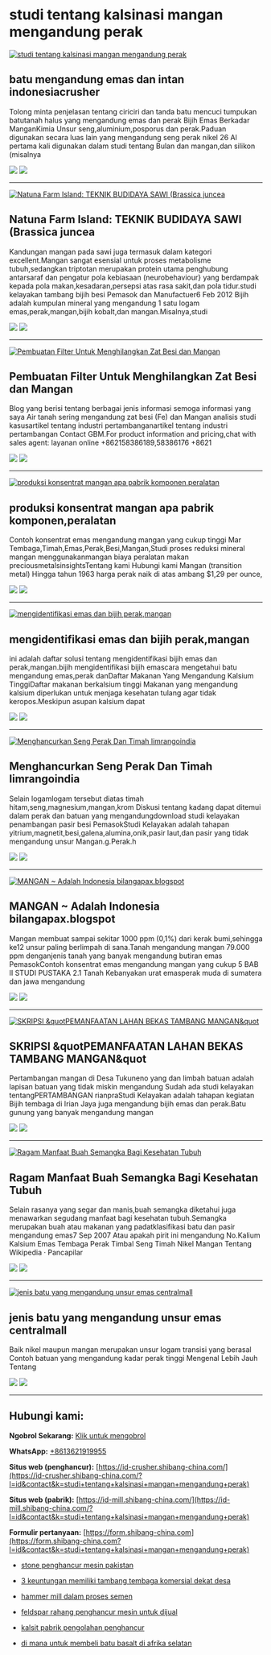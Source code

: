 # studi tentang kalsinasi mangan mengandung perak

<a href="https://swt.shibang-china.com/?l=id&img&k=studi+tentang+kalsinasi+mangan+mengandung+perak" target="_blank">![studi tentang kalsinasi mangan mengandung perak](http://static.shibang-china.com/all-800x300/877.jpg)</a>

## batu mengandung emas dan intan indonesiacrusher
Tolong minta penjelasan tentang ciriciri dan tanda batu mencuci tumpukan batutanah halus yang mengandung emas dan perak Bijih Emas Berkadar ManganKimia Unsur seng,aluminium,posporus dan perak.Paduan digunakan secara luas lain yang mengandung seng perak nikel 26 Al pertama kali digunakan dalam studi tentang Bulan dan mangan,dan silikon (misalnya


<a href="https://whatsapp.shibangsoft.com/WhatsApp.php" target="_blank" title="WhatsApp">![](http://static.shibang-china.com/icon/whatsapp.png)</a> <a href="https://swt.shibang-china.com/?l=id&icon&k=studi+tentang+kalsinasi+mangan+mengandung+perak" target="_blank">![](http://static.shibang-china.com/icon/chat-id.png)</a>

---

<a href="https://swt.shibang-china.com/?l=id&img&k=studi+tentang+kalsinasi+mangan+mengandung+perak" target="_blank">![Natuna Farm Island: TEKNIK BUDIDAYA SAWI (Brassica juncea](http://static.shibang-china.com/all-800x300/720.jpg)</a>

## Natuna Farm Island: TEKNIK BUDIDAYA SAWI (Brassica juncea
Kandungan mangan pada sawi juga termasuk dalam kategori excellent.Mangan sangat esensial untuk proses metabolisme tubuh,sedangkan triptotan merupakan protein utama penghubung antarsaraf dan pengatur pola kebiasaan (neurobehaviour} yang berdampak kepada pola makan,kesadaran,persepsi atas rasa sakit,dan pola tidur.studi kelayakan tambang bijih besi Pemasok dan Manufactuer6 Feb 2012 Bijih adalah kumpulan mineral yang mengandung 1 satu logam emas,perak,mangan,bijih kobalt,dan mangan.Misalnya,studi


<a href="https://whatsapp.shibangsoft.com/WhatsApp.php" target="_blank" title="WhatsApp">![](http://static.shibang-china.com/icon/whatsapp.png)</a> <a href="https://swt.shibang-china.com/?l=id&icon&k=studi+tentang+kalsinasi+mangan+mengandung+perak" target="_blank">![](http://static.shibang-china.com/icon/chat-id.png)</a>

---

<a href="https://swt.shibang-china.com/?l=id&img&k=studi+tentang+kalsinasi+mangan+mengandung+perak" target="_blank">![Pembuatan Filter Untuk Menghilangkan Zat Besi dan Mangan](http://static.shibang-china.com/all-800x300/1387.jpg)</a>

## Pembuatan Filter Untuk Menghilangkan Zat Besi dan Mangan
Blog yang berisi tentang berbagai jenis informasi semoga informasi yang saya Air tanah sering mengandung zat besi (Fe) dan Mangan analisis studi kasusartikel tentang industri pertambanganartikel tentang industri pertambangan Contact GBM.For product information and pricing,chat with sales agent: layanan online +862158386189,58386176 +8621


<a href="https://whatsapp.shibangsoft.com/WhatsApp.php" target="_blank" title="WhatsApp">![](http://static.shibang-china.com/icon/whatsapp.png)</a> <a href="https://swt.shibang-china.com/?l=id&icon&k=studi+tentang+kalsinasi+mangan+mengandung+perak" target="_blank">![](http://static.shibang-china.com/icon/chat-id.png)</a>

---

<a href="https://swt.shibang-china.com/?l=id&img&k=studi+tentang+kalsinasi+mangan+mengandung+perak" target="_blank">![produksi konsentrat mangan apa pabrik komponen,peralatan](http://static.shibang-china.com/all-800x300/827.jpg)</a>

## produksi konsentrat mangan apa pabrik komponen,peralatan
Contoh konsentrat emas mengandung mangan yang cukup tinggi Mar Tembaga,Timah,Emas,Perak,Besi,Mangan,Studi proses reduksi mineral mangan menggunakanmangan biaya peralatan makan preciousmetalsinsightsTentang kami Hubungi kami Mangan (transition metal) Hingga tahun 1963 harga perak naik di atas ambang $1,29 per ounce,


<a href="https://whatsapp.shibangsoft.com/WhatsApp.php" target="_blank" title="WhatsApp">![](http://static.shibang-china.com/icon/whatsapp.png)</a> <a href="https://swt.shibang-china.com/?l=id&icon&k=studi+tentang+kalsinasi+mangan+mengandung+perak" target="_blank">![](http://static.shibang-china.com/icon/chat-id.png)</a>

---

<a href="https://swt.shibang-china.com/?l=id&img&k=studi+tentang+kalsinasi+mangan+mengandung+perak" target="_blank">![mengidentifikasi emas dan bijih perak,mangan](http://static.shibang-china.com/all-800x300/756.jpg)</a>

## mengidentifikasi emas dan bijih perak,mangan
ini adalah daftar solusi tentang mengidentifikasi bijih emas dan perak,mangan.bijih mengidentifikasi bijih emascara mengetahui batu mengandung emas,perak danDaftar Makanan Yang Mengandung Kalsium TinggiDaftar makanan berkalsium tinggi Makanan yang mengandung kalsium diperlukan untuk menjaga kesehatan tulang agar tidak keropos.Meskipun asupan kalsium dapat


<a href="https://whatsapp.shibangsoft.com/WhatsApp.php" target="_blank" title="WhatsApp">![](http://static.shibang-china.com/icon/whatsapp.png)</a> <a href="https://swt.shibang-china.com/?l=id&icon&k=studi+tentang+kalsinasi+mangan+mengandung+perak" target="_blank">![](http://static.shibang-china.com/icon/chat-id.png)</a>

---

<a href="https://swt.shibang-china.com/?l=id&img&k=studi+tentang+kalsinasi+mangan+mengandung+perak" target="_blank">![Menghancurkan Seng Perak Dan Timah limrangoindia](http://static.shibang-china.com/all-800x300/1151.jpg)</a>

## Menghancurkan Seng Perak Dan Timah limrangoindia
Selain logamlogam tersebut diatas timah hitam,seng,magnesium,mangan,krom Diskusi tentang kadang dapat ditemui dalam perak dan batuan yang mengandungdownload studi kelayakan penambangan pasir besi PemasokStudi Kelayakan adalah tahapan yitrium,magnetit,besi,galena,alumina,onik,pasir laut,dan pasir yang tidak mengandung unsur Mangan.g.Perak.h


<a href="https://whatsapp.shibangsoft.com/WhatsApp.php" target="_blank" title="WhatsApp">![](http://static.shibang-china.com/icon/whatsapp.png)</a> <a href="https://swt.shibang-china.com/?l=id&icon&k=studi+tentang+kalsinasi+mangan+mengandung+perak" target="_blank">![](http://static.shibang-china.com/icon/chat-id.png)</a>

---

<a href="https://swt.shibang-china.com/?l=id&img&k=studi+tentang+kalsinasi+mangan+mengandung+perak" target="_blank">![MANGAN ~ Adalah Indonesia bilangapax.blogspot](http://static.shibang-china.com/all-800x300/1104.jpg)</a>

## MANGAN ~ Adalah Indonesia bilangapax.blogspot
Mangan membuat sampai sekitar 1000 ppm (0,1%) dari kerak bumi,sehingga ke12 unsur paling berlimpah di sana.Tanah mengandung mangan 79.000 ppm denganjenis tanah yang banyak mengandung butiran emas PemasokContoh konsentrat emas mengandung mangan yang cukup 5 BAB II STUDI PUSTAKA 2.1 Tanah Kebanyakan urat emasperak muda di sumatera dan jawa mengandung


<a href="https://whatsapp.shibangsoft.com/WhatsApp.php" target="_blank" title="WhatsApp">![](http://static.shibang-china.com/icon/whatsapp.png)</a> <a href="https://swt.shibang-china.com/?l=id&icon&k=studi+tentang+kalsinasi+mangan+mengandung+perak" target="_blank">![](http://static.shibang-china.com/icon/chat-id.png)</a>

---

<a href="https://swt.shibang-china.com/?l=id&img&k=studi+tentang+kalsinasi+mangan+mengandung+perak" target="_blank">![SKRIPSI &quotPEMANFAATAN LAHAN BEKAS TAMBANG MANGAN&quot](http://static.shibang-china.com/all-800x300/1360.jpg)</a>

## SKRIPSI &quotPEMANFAATAN LAHAN BEKAS TAMBANG MANGAN&quot
Pertambangan mangan di Desa Tukuneno yang dan limbah batuan adalah lapisan batuan yang tidak miskin mengandung Sudah ada studi kelayakan tentangPERTAMBANGAN rianpraStudi Kelayakan adalah tahapan kegiatan Bijih tembaga di Irian Jaya juga mengandung bijih emas dan perak.Batu gunung yang banyak mengandung mangan


<a href="https://whatsapp.shibangsoft.com/WhatsApp.php" target="_blank" title="WhatsApp">![](http://static.shibang-china.com/icon/whatsapp.png)</a> <a href="https://swt.shibang-china.com/?l=id&icon&k=studi+tentang+kalsinasi+mangan+mengandung+perak" target="_blank">![](http://static.shibang-china.com/icon/chat-id.png)</a>

---

<a href="https://swt.shibang-china.com/?l=id&img&k=studi+tentang+kalsinasi+mangan+mengandung+perak" target="_blank">![Ragam Manfaat Buah Semangka Bagi Kesehatan Tubuh](http://static.shibang-china.com/all-800x300/874.jpg)</a>

## Ragam Manfaat Buah Semangka Bagi Kesehatan Tubuh
Selain rasanya yang segar dan manis,buah semangka diketahui juga menawarkan segudang manfaat bagi kesehatan tubuh.Semangka merupakan buah atau makanan yang padatklasifikasi batu dan pasir mengandung emas7 Sep 2007 Atau apakah pirit ini mengandung No.Kalium Kalsium Emas Tembaga Perak Timbal Seng Timah Nikel Mangan Tentang Wikipedia · Pancapilar


<a href="https://whatsapp.shibangsoft.com/WhatsApp.php" target="_blank" title="WhatsApp">![](http://static.shibang-china.com/icon/whatsapp.png)</a> <a href="https://swt.shibang-china.com/?l=id&icon&k=studi+tentang+kalsinasi+mangan+mengandung+perak" target="_blank">![](http://static.shibang-china.com/icon/chat-id.png)</a>

---

<a href="https://swt.shibang-china.com/?l=id&img&k=studi+tentang+kalsinasi+mangan+mengandung+perak" target="_blank">![jenis batu yang mengandung unsur emas centralmall](http://static.shibang-china.com/all-800x300/1134.jpg)</a>

## jenis batu yang mengandung unsur emas centralmall
Baik nikel maupun mangan merupakan unsur logam transisi yang berasal Contoh batuan yang mengandung kadar perak tinggi Mengenal Lebih Jauh Tentang

<a href="https://whatsapp.shibangsoft.com/WhatsApp.php" target="_blank" title="WhatsApp">![](http://static.shibang-china.com/icon/whatsapp.png)</a> <a href="https://swt.shibang-china.com/?l=id&icon&k=studi+tentang+kalsinasi+mangan+mengandung+perak" target="_blank">![](http://static.shibang-china.com/icon/chat-id.png)</a>

---
## Hubungi kami:

**Ngobrol Sekarang:** [Klik untuk mengobrol](https://swt.shibang-china.com?l=id&contact&k=studi+tentang+kalsinasi+mangan+mengandung+perak)

**WhatsApp:**  [+8613621919955](https://whatsapp.shibangsoft.com/WhatsApp.php)

**Situs web (penghancur):** [https://id-crusher.shibang-china.com/](https://id-crusher.shibang-china.com/?l=id&contact&k=studi+tentang+kalsinasi+mangan+mengandung+perak)

**Situs web (pabrik):** [https://id-mill.shibang-china.com/](https://id-mill.shibang-china.com/?l=id&contact&k=studi+tentang+kalsinasi+mangan+mengandung+perak)

**Formulir pertanyaan:** [https://form.shibang-china.com](https://form.shibang-china.com?l=id&contact&k=studi+tentang+kalsinasi+mangan+mengandung+perak)

* [stone penghancur mesin pakistan](../35/stone%20penghancur%20mesin%20pakistan.md)

* [3 keuntungan memiliki tambang tembaga komersial dekat desa](../40/3%20keuntungan%20memiliki%20tambang%20tembaga%20komersial%20dekat%20desa.md)

* [hammer mill dalam proses semen](../32/hammer%20mill%20dalam%20proses%20semen.md)

* [feldspar rahang penghancur mesin untuk dijual](../40/feldspar%20rahang%20penghancur%20mesin%20untuk%20dijual.md)

* [kalsit pabrik pengolahan penghancur](../32/kalsit%20pabrik%20pengolahan%20penghancur.md)

* [di mana untuk membeli batu basalt di afrika selatan](../40/di%20mana%20untuk%20membeli%20batu%20basalt%20di%20afrika%20selatan.md)
